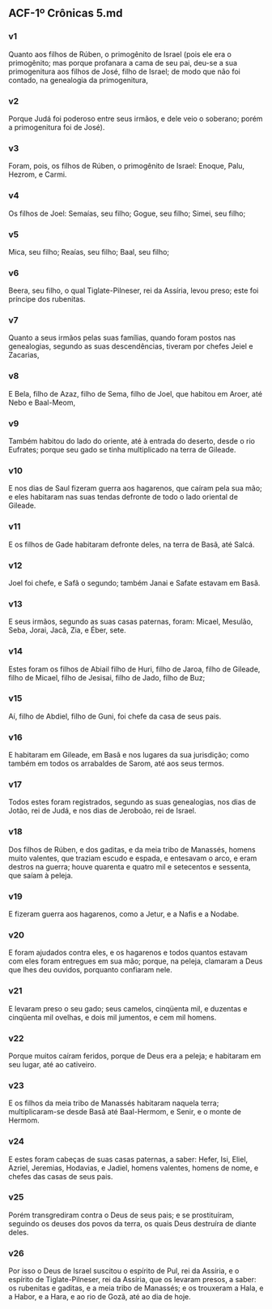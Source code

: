 ## ACF-1º Crônicas 5.md
### v1
 Quanto aos filhos de Rúben, o primogênito de Israel (pois ele era o primogênito; mas porque profanara a cama de seu pai, deu-se a sua primogenitura aos filhos de José, filho de Israel; de modo que não foi contado, na genealogia da primogenitura,
### v2
 Porque Judá foi poderoso entre seus irmãos, e dele veio o soberano; porém a primogenitura foi de José).
### v3
 Foram, pois, os filhos de Rúben, o primogênito de Israel: Enoque, Palu, Hezrom, e Carmi.
### v4
 Os filhos de Joel: Semaías, seu filho; Gogue, seu filho; Simei, seu filho;
### v5
 Mica, seu filho; Reaías, seu filho; Baal, seu filho;
### v6
 Beera, seu filho, o qual Tiglate-Pilneser, rei da Assíria, levou preso; este foi príncipe dos rubenitas.
### v7
 Quanto a seus irmãos pelas suas famílias, quando foram postos nas genealogias, segundo as suas descendências, tiveram por chefes Jeiel e Zacarias,
### v8
 E Bela, filho de Azaz, filho de Sema, filho de Joel, que habitou em Aroer, até Nebo e Baal-Meom,
### v9
 Também habitou do lado do oriente, até à entrada do deserto, desde o rio Eufrates; porque seu gado se tinha multiplicado na terra de Gileade.
### v10
 E nos dias de Saul fizeram guerra aos hagarenos, que caíram pela sua mão; e eles habitaram nas suas tendas defronte de todo o lado oriental de Gileade.
### v11
 E os filhos de Gade habitaram defronte deles, na terra de Basã, até Salcá.
### v12
 Joel foi chefe, e Safã o segundo; também Janai e Safate estavam em Basã.
### v13
 E seus irmãos, segundo as suas casas paternas, foram: Micael, Mesulão, Seba, Jorai, Jacã, Zia, e Éber, sete.
### v14
 Estes foram os filhos de Abiail filho de Huri, filho de Jaroa, filho de Gileade, filho de Micael, filho de Jesisai, filho de Jado, filho de Buz;
### v15
 Aí, filho de Abdiel, filho de Guni, foi chefe da casa de seus pais.
### v16
 E habitaram em Gileade, em Basã e nos lugares da sua jurisdição; como também em todos os arrabaldes de Sarom, até aos seus termos.
### v17
 Todos estes foram registrados, segundo as suas genealogias, nos dias de Jotão, rei de Judá, e nos dias de Jeroboão, rei de Israel.
### v18
 Dos filhos de Rúben, e dos gaditas, e da meia tribo de Manassés, homens muito valentes, que traziam escudo e espada, e entesavam o arco, e eram destros na guerra; houve quarenta e quatro mil e setecentos e sessenta, que saíam à peleja.
### v19
 E fizeram guerra aos hagarenos, como a Jetur, e a Nafis e a Nodabe.
### v20
 E foram ajudados contra eles, e os hagarenos e todos quantos estavam com eles foram entregues em sua mão; porque, na peleja, clamaram a Deus que lhes deu ouvidos, porquanto confiaram nele.
### v21
 E levaram preso o seu gado; seus camelos, cinqüenta mil, e duzentas e cinqüenta mil ovelhas, e dois mil jumentos, e cem mil homens.
### v22
 Porque muitos caíram feridos, porque de Deus era a peleja; e habitaram em seu lugar, até ao cativeiro.
### v23
 E os filhos da meia tribo de Manassés habitaram naquela terra; multiplicaram-se desde Basã até Baal-Hermom, e Senir, e o monte de Hermom.
### v24
 E estes foram cabeças de suas casas paternas, a saber: Hefer, Isi, Eliel, Azriel, Jeremias, Hodavias, e Jadiel, homens valentes, homens de nome, e chefes das casas de seus pais.
### v25
 Porém transgrediram contra o Deus de seus pais; e se prostituíram, seguindo os deuses dos povos da terra, os quais Deus destruíra de diante deles.
### v26
 Por isso o Deus de Israel suscitou o espírito de Pul, rei da Assíria, e o espírito de Tiglate-Pilneser, rei da Assíria, que os levaram presos, a saber: os rubenitas e gaditas, e a meia tribo de Manassés; e os trouxeram a Hala, e a Habor, e a Hara, e ao rio de Gozã, até ao dia de hoje.
